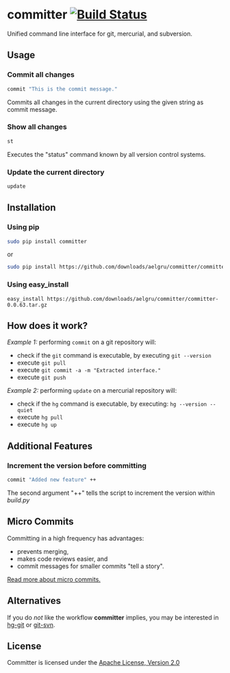 # committer [![Build Status](https://secure.travis-ci.org/aelgru/committer.png?branch=master)](http://travis-ci.org/aelgru/committer)

Unified command line interface for git, mercurial, and subversion.


## Usage

### Commit all changes

```bash
commit "This is the commit message."
```

Commits all changes in the current directory using the given string as commit
message.


### Show all changes

```bash
st
```

Executes the "status" command known by all version control systems.


### Update the current directory

```bash
update
```

## Installation

### Using pip 
```bash
sudo pip install committer
```

or 

```bash
sudo pip install https://github.com/downloads/aelgru/committer/committer-0.0.63.tar.gz
```

### Using easy_install
```
easy_install https://github.com/downloads/aelgru/committer/committer-0.0.63.tar.gz
```

## How does it work?

*Example 1:* performing `commit` on a git repository will:
* check if the `git` command is executable, by executing `git --version`
* execute `git pull`
* execute `git commit -a -m "Extracted interface."`
* execute `git push`


*Example 2:* performing `update` on a mercurial repository will:
* check if the `hg` command is executable, by executing: `hg --version --quiet`
* execute `hg pull`
* execute `hg up`

## Additional Features

### Increment the version before committing

```bash
commit "Added new feature" ++
```

The second argument "++" tells the script to increment the version within
*build.py*


## Micro Commits

Committing in a high frequency has advantages:
* prevents merging,
* makes code reviews easier, and
* commit messages for smaller commits "tell a story".

[Read more about micro commits.](http://lucasr.org/2011/01/29/micro-commits/)


## Alternatives

If you do *not* like the workflow **committer** implies, you may be interested in 
[hg-git](http://hg-git.github.com/) or
[git-svn](http://www.kernel.org/pub/software/scm/git/docs/git-svn.html).


## License

Committer is licensed under the [Apache License, Version 2.0](https://github.com/aelgru/committer/blob/master/LICENSE)
